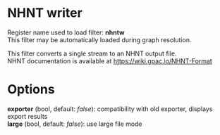 <!-- automatically generated - do not edit, patch gpac/applications/gpac/gpac.c -->

# NHNT writer  
  
Register name used to load filter: __nhntw__  
This filter may be automatically loaded during graph resolution.  
  
This filter converts a single stream to an NHNT output file.  
NHNT documentation is available at https://wiki.gpac.io/NHNT-Format  
  

# Options    
  
<a id="exporter">__exporter__</a> (bool, default: _false_): compatibility with old exporter, displays export results  
<a id="large">__large__</a> (bool, default: _false_): use large file mode  
  

